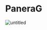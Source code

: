 # PaneraG

![untitled](https://cloud.githubusercontent.com/assets/8904896/19004826/8f0cf868-870c-11e6-9677-f88074870513.png)
